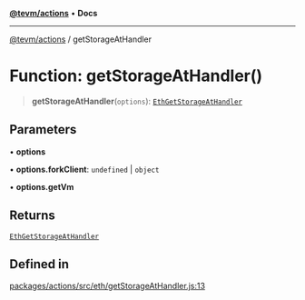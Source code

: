 [**@tevm/actions**](../README.md) • **Docs**

***

[@tevm/actions](../globals.md) / getStorageAtHandler

# Function: getStorageAtHandler()

> **getStorageAtHandler**(`options`): [`EthGetStorageAtHandler`](../type-aliases/EthGetStorageAtHandler.md)

## Parameters

• **options**

• **options.forkClient**: `undefined` \| `object`

• **options.getVm**

## Returns

[`EthGetStorageAtHandler`](../type-aliases/EthGetStorageAtHandler.md)

## Defined in

[packages/actions/src/eth/getStorageAtHandler.js:13](https://github.com/evmts/tevm-monorepo/blob/main/packages/actions/src/eth/getStorageAtHandler.js#L13)
